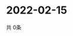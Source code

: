 # 2022-02-15
  共 0条

  <!-- BEGIN -->
  <!-- 最后更新时间Tue Feb 15 2022 21:02:25 GMT+0000 (Coordinated Universal Time) -->
  
  <!-- END -->
  
  